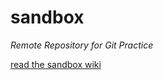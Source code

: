 # sandbox

*Remote Repository for Git Practice*

[read the sandbox wiki](https://github.com/jones-michael-s/sandbox/wiki/Sandbox-Wiki)
